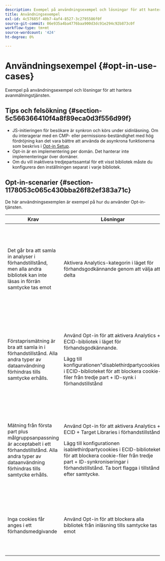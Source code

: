 ```yaml
---
description: Exempel på användningsexempel och lösningar för att hantera avanmälningstjänsten.
title: Användningsexempel
exl-id: 4c57685f-40b7-4af4-8527-3c2795586f0f
source-git-commit: 06e935a4ba4776baa900d3dc91e294c92b873c0f
workflow-type: tm+mt
source-wordcount: '424'
ht-degree: 0%

---
```


# Användningsexempel {#opt-in-use-cases}

Exempel på användningsexempel och lösningar för att hantera avanmälningstjänsten.

## Tips och felsökning {#section-5c566366410f4a8f89eca0d3f556d99f}

* JS-initieringen för besökare är synkron och körs under sidinläsning. Om du interagerar med en CMP- eller permissions-beständighet med hög fördröjning kan det vara bättre att använda de asynkrona funktionerna som beskrivs i [Opt-in Setup](../../implementation-guides/opt-in-service/getting-started.md#section-cf9ab638780141c9b62dc57cf00b7047).
* Opt-in är en implementering per domän. Det hanterar inte implementeringar över domäner.
* Om du vill inaktivera tredjepartssamtal för ett visst bibliotek måste du konfigurera den inställningen separat i varje bibliotek.

## Opt-in-scenarier {#section-1178053c065c430bba26f82ef383a71c}

De här användningsexemplen är exempel på hur du använder Opt-in-tjänsten.

<table id="table_83C85343611344D8A8315157C1B4240F"> 
 <thead> 
  <tr> 
   <th colname="col1" class="entry"> Krav </th> 
   <th colname="col2" class="entry"> Lösningar </th> 
   <th colname="col3" class="entry"> Effekt </th> 
  </tr>
 </thead>
 <tbody> 
  <tr> 
   <td colname="col1"> <p>Det går bra att samla in analyser i förhandstillstånd, men alla andra bibliotek kan inte läsas in förrän samtycke tas emot </p> </td> 
   <td colname="col2"> <p>Aktivera Analytics-kategorin i läget för förhandsgodkännande genom att välja att delta </p> </td> 
   <td colname="col3"> <p>Analyserna använder analysidentifieraren i stället för ECID i förhandsmedgivandesamlingen. När ECID har godkänts används en ny identifierare och besökaren får ett ECID som kan användas för aktivering och integrering. </p> <p>Besökarfragmentering i pre-/post-medgivande förväntas. </p> </td> 
  </tr> 
  <tr> 
   <td colname="col1"> <p>Förstaprismätning är bra att samla in i förhandstillstånd. Alla andra typer av dataanvändning förhindras tills samtycke erhålls. </p> </td> 
   <td colname="col2"> <p>Använd Opt-in för att aktivera Analytics + ECID-bibliotek i läget för förhandsgodkännande. </p> <p>Lägg till konfigurationen"disablethirdpartycookies" i ECID-biblioteket för att blockera cookie-filer från tredje part + ID-synk i förhandstillstånd </p> </td> 
   <td colname="col3"> <p>Adobe Demdex-anrop kommer att utlösas för ECID-hämtning, men ingen Demdex-cookie, annan cookie från tredje part eller ID-synk kommer att finnas. </p> <p>Behåller en konsekvent besökare i pre-/post-medgivande för Analytics. Insamling i förhandstillstånd är knuten till datainsamling efter samtycke. </p> </td> 
  </tr> 
  <tr> 
   <td colname="col1"> <p>Mätning från första part plus målgruppsanpassning är acceptabelt i ett förhandstillstånd. Alla andra typer av dataanvändning förhindras tills samtycke erhålls. </p> </td> 
   <td colname="col2"> <p>Använd Opt-in för att aktivera Analytics + ECID + Target Libraries i förhandstillstånd. </p> <p>Lägg till konfigurationen <span class="codeph"> isablethirdpartycookies</span> i ECID-biblioteket för att blockera cookie-filer från tredje part + ID-synkroniseringar i förhandstillstånd. Ta bort flagga i tillstånd efter samtycke. </p> </td> 
   <td colname="col3"> <p>Adobe Demdex-anropet utlöses för ECID-hämtning, men ingen Demdex-cookie, annan cookie från tredje part eller ID-synk kommer att finnas. </p> <p>Behåller en konsekvent besökare i pre-/post-medgivande-läge för förstahandslösningar. Insamling i förhandstillstånd är knuten till datainsamling efter samtycke. </p> </td> 
  </tr> 
  <tr> 
   <td colname="col1"> <p>Inga cookies får anges i ett förhandsmedgivande </p> </td> 
   <td colname="col2"> <p>Använd Opt-in för att blockera alla bibliotek från inläsning tills samtycke tas emot </p> </td> 
   <td colname="col3"> <p>Implementeringen är som förväntat och alla bibliotek, inklusive ECID, läses in i rätt sekvens efter medgivande. </p> <p>Dataförlust för kunder som aldrig ger sitt samtycke till att spåras. </p> </td> 
  </tr> 
 </tbody> 
</table>
